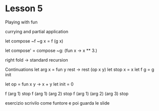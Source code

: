# Lesson 5

Playing with fun

currying and partial application


let compose ~f ~g x = f (g x)

let compose' = compose ~g: (fun x -> x ** 3.)

right fold -> standard recursion


Continuations
let arg x = fun y rest -> rest (op x y)
let stop x = x
let f g = g init

let op = fun x y -> x + y
let init = 0

f (arg 1) stop
f (arg 1) (arg 2) stop
f (arg 1) (arg 2) (arg 3) stop


esercizio
scrivilo come funtore e poi guarda le slide
